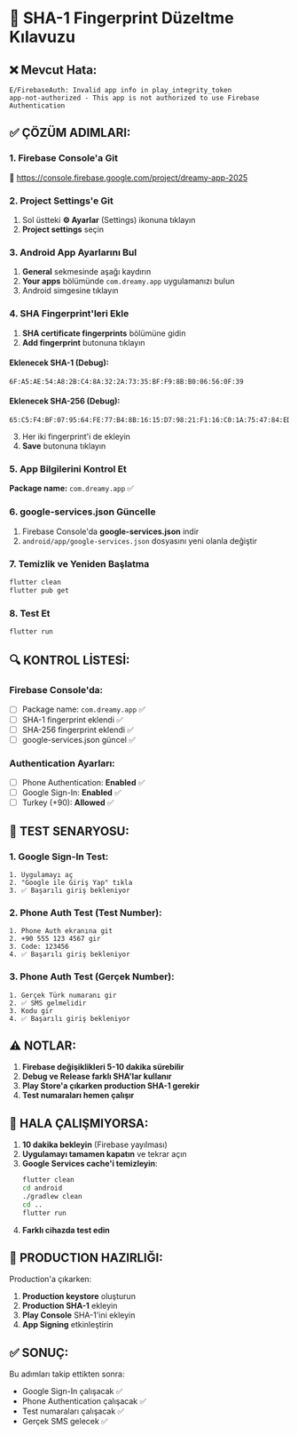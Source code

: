 # 🔐 SHA-1 Fingerprint Düzeltme Kılavuzu

## ❌ Mevcut Hata:
```
E/FirebaseAuth: Invalid app info in play_integrity_token
app-not-authorized - This app is not authorized to use Firebase Authentication
```

## ✅ ÇÖZÜM ADIMLARI:

### 1. Firebase Console'a Git
🔗 https://console.firebase.google.com/project/dreamy-app-2025

### 2. Project Settings'e Git
1. Sol üstteki **⚙️ Ayarlar** (Settings) ikonuna tıklayın
2. **Project settings** seçin

### 3. Android App Ayarlarını Bul
1. **General** sekmesinde aşağı kaydırın
2. **Your apps** bölümünde `com.dreamy.app` uygulamanızı bulun
3. Android simgesine tıklayın

### 4. SHA Fingerprint'leri Ekle
1. **SHA certificate fingerprints** bölümüne gidin
2. **Add fingerprint** butonuna tıklayın

#### Eklenecek SHA-1 (Debug):
```
6F:A5:AE:54:A8:2B:C4:8A:32:2A:73:35:BF:F9:8B:B0:06:56:0F:39
```

#### Eklenecek SHA-256 (Debug):
```
65:C5:F4:BF:07:95:64:FE:77:B4:8B:16:15:D7:98:21:F1:16:C0:1A:75:47:84:ED:AA:DE:1B:A2:4A:E1:23:2A
```

3. Her iki fingerprint'i de ekleyin
4. **Save** butonuna tıklayın

### 5. App Bilgilerini Kontrol Et
**Package name:** `com.dreamy.app` ✅

### 6. google-services.json Güncelle
1. Firebase Console'da **google-services.json** indir
2. `android/app/google-services.json` dosyasını yeni olanla değiştir

### 7. Temizlik ve Yeniden Başlatma
```bash
flutter clean
flutter pub get
```

### 8. Test Et
```bash
flutter run
```

## 🔍 KONTROL LİSTESİ:

### Firebase Console'da:
- [ ] Package name: `com.dreamy.app` ✅
- [ ] SHA-1 fingerprint eklendi ✅
- [ ] SHA-256 fingerprint eklendi ✅
- [ ] google-services.json güncel ✅

### Authentication Ayarları:
- [ ] Phone Authentication: **Enabled** ✅
- [ ] Google Sign-In: **Enabled** ✅
- [ ] Turkey (+90): **Allowed** ✅

## 🧪 TEST SENARYOSU:

### 1. Google Sign-In Test:
```
1. Uygulamayı aç
2. "Google ile Giriş Yap" tıkla
3. ✅ Başarılı giriş bekleniyor
```

### 2. Phone Auth Test (Test Number):
```
1. Phone Auth ekranına git
2. +90 555 123 4567 gir
3. Code: 123456
4. ✅ Başarılı giriş bekleniyor
```

### 3. Phone Auth Test (Gerçek Number):
```
1. Gerçek Türk numaranı gir
2. ✅ SMS gelmelidir
3. Kodu gir
4. ✅ Başarılı giriş bekleniyor
```

## ⚠️ NOTLAR:

1. **Firebase değişiklikleri 5-10 dakika sürebilir**
2. **Debug ve Release farklı SHA'lar kullanır**
3. **Play Store'a çıkarken production SHA-1 gerekir**
4. **Test numaraları hemen çalışır**

## 🚨 HALA ÇALIŞMIYORSA:

1. **10 dakika bekleyin** (Firebase yayılması)
2. **Uygulamayı tamamen kapatın** ve tekrar açın
3. **Google Services cache'i temizleyin**:
   ```bash
   flutter clean
   cd android
   ./gradlew clean
   cd ..
   flutter run
   ```
4. **Farklı cihazda test edin**

## 📱 PRODUCTION HAZIRLIĞI:

Production'a çıkarken:
1. **Production keystore** oluşturun
2. **Production SHA-1** ekleyin
3. **Play Console** SHA-1'ini ekleyin
4. **App Signing** etkinleştirin

## ✅ SONUÇ:
Bu adımları takip ettikten sonra:
- Google Sign-In çalışacak ✅
- Phone Authentication çalışacak ✅
- Test numaraları çalışacak ✅
- Gerçek SMS gelecek ✅
